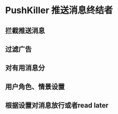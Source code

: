 PushKiller 推送消息终结者
========================

拦截推送消息
-----------
过滤广告
--------
对有用消息分
------------
用户角色、情景设置
-----------------
根据设置对消息放行或者read later
-------------------------------
